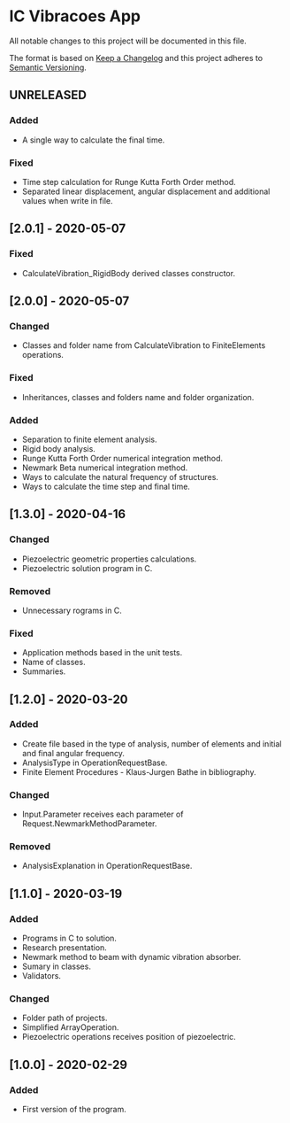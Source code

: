 # IC Vibracoes App
All notable changes to this project will be documented in this file.

The format is based on [Keep a Changelog](http://keepachangelog.com/en/1.0.0/)
and this project adheres to [Semantic Versioning](http://semver.org/spec/v2.0.0.html).

## UNRELEASED
### Added
- A single way to calculate the final time.
### Fixed
- Time step calculation for Runge Kutta Forth Order method.
- Separated linear displacement, angular displacement and additional values when write in file.

## [2.0.1] - 2020-05-07
### Fixed
- CalculateVibration_RigidBody derived classes constructor.

## [2.0.0] - 2020-05-07
### Changed
- Classes and folder name from CalculateVibration to FiniteElements operations.
### Fixed
- Inheritances, classes and folders name and folder organization.
### Added
- Separation to finite element analysis.
- Rigid body analysis.
- Runge Kutta Forth Order numerical integration method.
- Newmark Beta numerical integration method.
- Ways to calculate the natural frequency of structures.
- Ways to calculate the time step and final time.

## [1.3.0] - 2020-04-16
### Changed
- Piezoelectric geometric properties calculations.
- Piezoelectric solution program in C.
### Removed
- Unnecessary rograms in C.
### Fixed
- Application methods based in the unit tests.
- Name of classes.
- Summaries.

## [1.2.0] - 2020-03-20 
### Added
- Create file based in the type of analysis, number of elements and initial and final angular frequency.
- AnalysisType in OperationRequestBase.
- Finite Element Procedures - Klaus-Jurgen Bathe in bibliography.
### Changed
- Input.Parameter receives each parameter of Request.NewmarkMethodParameter.
### Removed
- AnalysisExplanation in OperationRequestBase.

## [1.1.0] - 2020-03-19
### Added
- Programs in C to solution.
- Research presentation.
- Newmark method to beam with dynamic vibration absorber.
- Sumary in classes.
- Validators.
### Changed
- Folder path of projects.
- Simplified ArrayOperation.
- Piezoelectric operations receives position of piezoelectric.

## [1.0.0] - 2020-02-29
### Added
- First version of the program.